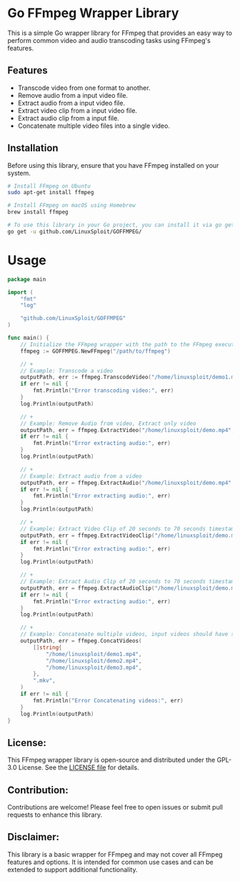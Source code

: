# Go FFmpeg Wrapper Library

This is a simple Go wrapper library for FFmpeg that provides an easy way to perform common video and audio transcoding tasks using FFmpeg's features.

## Features

- Transcode video from one format to another.
- Remove audio from a input video file.
- Extract audio from a  input video file.
- Extract video clip from a input video file.
- Extract audio clip from a input file.
- Concatenate multiple video files into a single video.

## Installation

Before using this library, ensure that you have FFmpeg installed on your system.

```sh
# Install FFmpeg on Ubuntu
sudo apt-get install ffmpeg

# Install FFmpeg on macOS using Homebrew
brew install ffmpeg

# To use this library in your Go project, you can install it via go get:
go get -u github.com/LinuxSploit/GOFFMPEG/
```
# Usage
```go
package main

import (
	"fmt"
	"log"

	"github.com/LinuxSploit/GOFFMPEG"
)

func main() {
	// Initialize the FFmpeg wrapper with the path to the FFmpeg executable.
	ffmpeg := GOFFMPEG.NewFFmpeg("/path/to/ffmpeg")

	// +
	// Example: Transcode a video
	outputPath, err := ffmpeg.TranscodeVideo("/home/linuxsploit/demo1.mp4", ".mkv")
	if err != nil {
		fmt.Println("Error transcoding video:", err)
	}
	log.Println(outputPath)

	// +
	// Example: Remove Audio from video, Extract only video
	outputPath, err = ffmpeg.ExtractVideo("/home/linuxsploit/demo.mp4", ".mp4", false)
	if err != nil {
		fmt.Println("Error extracting audio:", err)
	}
	log.Println(outputPath)

	// +
	// Example: Extract audio from a video
	outputPath, err = ffmpeg.ExtractAudio("/home/linuxsploit/demo.mp4", ".mp3", false)
	if err != nil {
		fmt.Println("Error extracting audio:", err)
	}
	log.Println(outputPath)

	// +
	// Example: Extract Video Clip of 20 seconds to 70 seconds timestamp from a input video
	outputPath, err = ffmpeg.ExtractVideoClip("/home/linuxsploit/demo.mp4", ".mp4", 20, 70, false, false)
	if err != nil {
		fmt.Println("Error extracting audio:", err)
	}
	log.Println(outputPath)

	// +
	// Example: Extract Audio Clip of 20 seconds to 70 seconds timestamp from a input video
	outputPath, err = ffmpeg.ExtractAudioClip("/home/linuxsploit/demo.mp4", ".mp3", 20, 70, false)
	if err != nil {
		fmt.Println("Error extracting audio:", err)
	}
	log.Println(outputPath)

	// +
	// Example: Concatenate multiple videos, input videos should have same resolution
	outputPath, err = ffmpeg.ConcatVideos(
		[]string{
			"/home/linuxsploit/demo1.mp4",
			"/home/linuxsploit/demo2.mp4",
			"/home/linuxsploit/demo3.mp4",
		},
		".mkv",
	)
	if err != nil {
		fmt.Println("Error Concatenating videos:", err)
	}
	log.Println(outputPath)
}
```

## License:
This FFmpeg wrapper library is open-source and distributed under the GPL-3.0 License. See the [LICENSE file](https://github.com/LinuxSploit/GOFFMPEG/blob/main/LICENSE) for details.

## Contribution:
Contributions are welcome! Please feel free to open issues or submit pull requests to enhance this library.

## Disclaimer:
This library is a basic wrapper for FFmpeg and may not cover all FFmpeg features and options. It is intended for common use cases and can be extended to support additional functionality.




